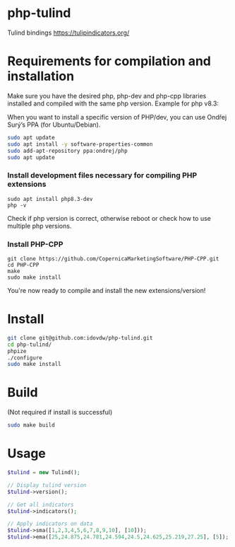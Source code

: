 # php-tulind
Tulind bindings
https://tulipindicators.org/

# Requirements for compilation and installation
Make sure you have the desired php, php-dev and php-cpp libraries installed and compiled with the same php version.
Example for php v8.3:

When you want to install a specific version of PHP/dev, you can use Ondřej Surý’s PPA (for Ubuntu/Debian).
```bash
sudo apt update
sudo apt install -y software-properties-common
sudo add-apt-repository ppa:ondrej/php
sudo apt update
```
### Install development files necessary for compiling PHP extensions
```sudo apt install php8.3
sudo apt install php8.3-dev
php -v
```
Check if php version is correct, otherwise reboot or check how to use multiple php versions.
### Install PHP-CPP
```cd ~
git clone https://github.com/CopernicaMarketingSoftware/PHP-CPP.git
cd PHP-CPP
make
sudo make install
```
You're now ready to compile and install the new extensions/version!

# Install
```bash
git clone git@github.com:idovdw/php-tulind.git
cd php-tulind/
phpize
./configure
sudo make install
```

# Build
(Not required if install is successful)
```bash
sudo make build
```

# Usage
```php
$tulind = new Tulind();

// Display tulind version
$tulind->version();

// Get all indicators
$tulind->indicators();

// Apply indicators on data
$tulind->sma([1,2,3,4,5,6,7,8,9,10], [10]));
$tulind->ema([25,24.875,24.781,24.594,24.5,24.625,25.219,27.25], [5]);
```
